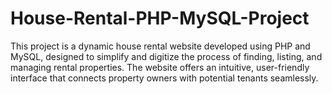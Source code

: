 # House-Rental-PHP-MySQL-Project
This project is a dynamic house rental website developed using PHP and MySQL, designed to simplify and digitize the process of finding, listing, and managing rental properties. The website offers an intuitive, user-friendly interface that connects property owners with potential tenants seamlessly.
